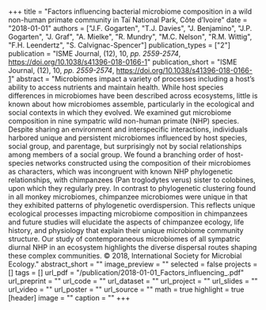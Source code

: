 +++
title = "Factors influencing bacterial microbiome composition in a wild non-human primate community in Taï National Park, Côte d’Ivoire"
date = "2018-01-01"
authors = ["J.F. Gogarten", "T.J. Davies", "J. Benjamino", "J.P. Gogarten", "J. Graf", "A. Mielke", "R. Mundry", "M.C. Nelson", "R.M. Wittig", "F.H. Leendertz", "S. Calvignac-Spencer"]
publication_types = ["2"]
publication = "ISME Journal, (12), 10, _pp. 2559-2574_, https://doi.org/10.1038/s41396-018-0166-1"
publication_short = "ISME Journal, (12), 10, _pp. 2559-2574_, https://doi.org/10.1038/s41396-018-0166-1"
abstract = "Microbiomes impact a variety of processes including a host’s ability to access nutrients and maintain health. While host species differences in microbiomes have been described across ecosystems, little is known about how microbiomes assemble, particularly in the ecological and social contexts in which they evolved. We examined gut microbiome composition in nine sympatric wild non-human primate (NHP) species. Despite sharing an environment and interspecific interactions, individuals harbored unique and persistent microbiomes influenced by host species, social group, and parentage, but surprisingly not by social relationships among members of a social group. We found a branching order of host-species networks constructed using the composition of their microbiomes as characters, which was incongruent with known NHP phylogenetic relationships, with chimpanzees (Pan troglodytes verus) sister to colobines, upon which they regularly prey. In contrast to phylogenetic clustering found in all monkey microbiomes, chimpanzee microbiomes were unique in that they exhibited patterns of phylogenetic overdispersion. This reflects unique ecological processes impacting microbiome composition in chimpanzees and future studies will elucidate the aspects of chimpanzee ecology, life history, and physiology that explain their unique microbiome community structure. Our study of contemporaneous microbiomes of all sympatric diurnal NHP in an ecosystem highlights the diverse dispersal routes shaping these complex communities. © 2018, International Society for Microbial Ecology."
abstract_short = ""
image_preview = ""
selected = false
projects = []
tags = []
url_pdf = "/publication/2018-01-01_Factors_influencing_.pdf"
url_preprint = ""
url_code = ""
url_dataset = ""
url_project = ""
url_slides = ""
url_video = ""
url_poster = ""
url_source = ""
math = true
highlight = true
[header]
image = ""
caption = ""
+++
